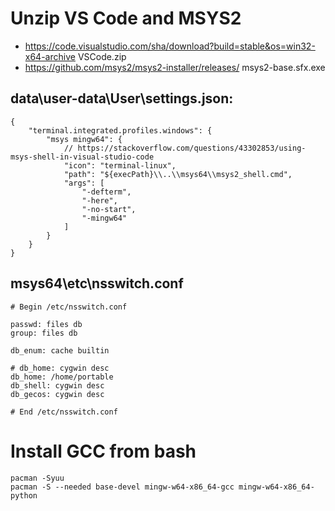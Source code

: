 # Unzip VS Code and MSYS2
* https://code.visualstudio.com/sha/download?build=stable&os=win32-x64-archive VSCode.zip
* https://github.com/msys2/msys2-installer/releases/ msys2-base.sfx.exe


## data\user-data\User\settings.json:
    {
        "terminal.integrated.profiles.windows": {
            "msys mingw64": {
                // https://stackoverflow.com/questions/43302853/using-msys-shell-in-visual-studio-code
                "icon": "terminal-linux",
                "path": "${execPath}\\..\\msys64\\msys2_shell.cmd",
                "args": [
                    "-defterm",
                    "-here",
                    "-no-start",
                    "-mingw64"
                ]
            }
        }
    }

## msys64\etc\nsswitch.conf
    # Begin /etc/nsswitch.conf

    passwd: files db
    group: files db

    db_enum: cache builtin

    # db_home: cygwin desc
    db_home: /home/portable
    db_shell: cygwin desc
    db_gecos: cygwin desc

    # End /etc/nsswitch.conf

# Install GCC from bash
    pacman -Syuu
    pacman -S --needed base-devel mingw-w64-x86_64-gcc mingw-w64-x86_64-python
